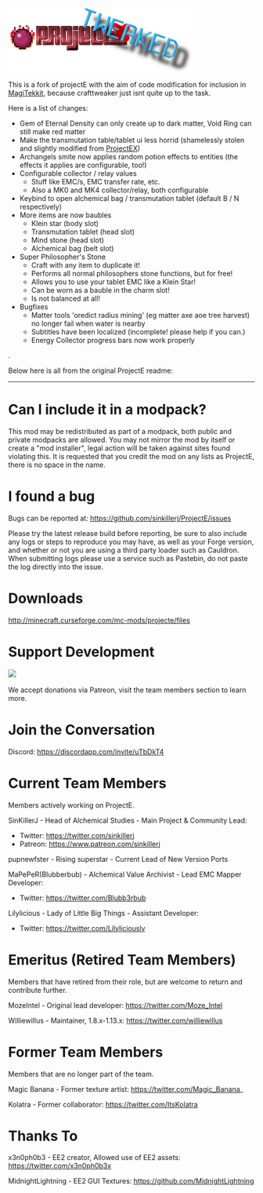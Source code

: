 ![](/src/main/resources/assets/projecte/logo.png?raw=true)

This is a fork of projectE with the aim of code modification for inclusion in [MagiTekkit](https://github.com/we-commit-coding-felonies/magitekkit), because crafttweaker just isnt quite up to the task.

Here is a list of changes:
 - Gem of Eternal Density can only create up to dark matter, Void Ring can still make red matter
 - Make the transmutation table/tablet ui less horrid (shamelessly stolen and slightly modified from [ProjectEX](https://github.com/latvian-dev/ProjectEX))
 - Archangels smite now applies random potion effects to entities (the effects it applies are configurable, too!)
 - Configurable collector / relay values
   - Stuff like EMC/s, EMC transfer rate, etc.
   - Also a MK0 and MK4 collector/relay, both configurable
 - Keybind to open alchemical bag / transmutation tablet (default B / N respectively)
 - More items are now baubles
   - Klein star (body slot)
   - Transmutation tablet (head slot)
   - Mind stone (head slot)
   - Alchemical bag (belt slot)
 - Super Philosopher's Stone
   - Craft with any item to duplicate it!
   - Performs all normal philosophers stone functions, but for free!
   - Allows you to use your tablet EMC like a Klein Star!
   - Can be worn as a bauble in the charm slot!
   - Is not balanced at all!
 - Bugfixes
   - Matter tools 'oredict radius mining' (eg matter axe aoe tree harvest) no longer fail when water is nearby
   - Subtitles have been localized (incomplete! please help if you can.)
   - Energy Collector progress bars now work properly



.

Below here is all from the original ProjectE readme:

<hr>


# Can I include it in a modpack?
This mod may be redistributed as part of a modpack, both public and private modpacks are allowed. You may not mirror the mod by itself or create a "mod installer", legal action will be taken against sites found violating this. It is requested that you credit the mod on any lists as ProjectE, there is no space in the name.

# I found a bug
Bugs can be reported at: https://github.com/sinkillerj/ProjectE/issues

Please try the latest release build before reporting, be sure to also include any logs or steps to reproduce you may have, as well as your Forge version, and whether or not you are using a third party loader such as Cauldron. When submitting logs please use a service such as Pastebin, do not paste the log directly into the issue.

# Downloads
http://minecraft.curseforge.com/mc-mods/projecte/files

# Support Development
![](/patreon.png?raw=true)

We accept donations via Patreon, visit the team members section to learn more.

# Join the Conversation

Discord: https://discordapp.com/invite/uTbDkT4

# Current Team Members
Members actively working on ProjectE.

SinKillerJ - Head of Alchemical Studies - Main Project & Community Lead:

* Twitter: https://twitter.com/sinkillerj
* Patreon: https://www.patreon.com/sinkillerj

pupnewfster - Rising superstar - Current Lead of New Version Ports

MaPePeR(Blubberbub) - Alchemical Value Archivist - Lead EMC Mapper Developer: 

* Twitter: https://twitter.com/Blubb3rbub

Lilylicious - Lady of Little Big Things - Assistant Developer:

* Twitter: https://twitter.com/Lilyliciously

# Emeritus (Retired Team Members)
Members that have retired from their role, but are welcome to return and contribute further.

MozeIntel - Original lead developer: https://twitter.com/Moze_Intel

Williewillus - Maintainer, 1.8.x-1.13.x: https://twitter.com/williewillus

# Former Team Members
Members that are no longer part of the team.

Magic Banana - Former texture artist: https://twitter.com/Magic_Banana_

Kolatra - Former collaborator: https://twitter.com/ItsKolatra

# Thanks To
x3n0ph0b3 - EE2 creator, Allowed use of EE2 assets: https://twitter.com/x3n0ph0b3x

MidnightLightning - EE2 GUI Textures: https://github.com/MidnightLightning
